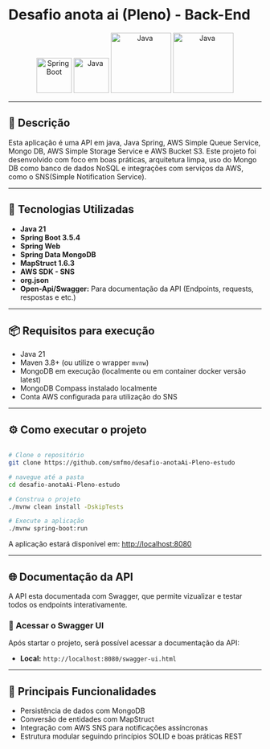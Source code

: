 # Desafio anota ai (Pleno) - Back-End

<p align="center">

  <img src="https://www.vectorlogo.zone/logos/springio/springio-icon.svg" alt="Spring Boot" width="70"/>
  <img src="https://www.vectorlogo.zone/logos/java/java-icon.svg" alt="Java" width="70"/>
  <img src="https://www.vectorlogo.zone/logos/mongodb/mongodb-ar21~bgwhite.svg" alt="Java" width="120"/>
 <img src="https://www.vectorlogo.zone/logos/amazon_aws/amazon_aws-ar21~bgwhite.svg" alt="Java" width="120"/>
</p>

---

## 📌 Descrição
Esta aplicação é uma API em java, Java Spring,
AWS Simple Queue Service, Mongo DB, AWS Simple Storage Service
e AWS Bucket S3.
Este projeto foi desenvolvido com foco em boas práticas, arquitetura limpa,
uso do Mongo DB como banco de dados NoSQL e integrações com serviços da AWS,
como o SNS(Simple Notification Service).

---

## 🚀 Tecnologias Utilizadas

- **Java 21**
- **Spring Boot 3.5.4**
- **Spring Web**
- **Spring Data MongoDB**
- **MapStruct 1.6.3**
- **AWS SDK - SNS**
- **org.json**
- **Open-Api/Swagger:** Para documentação da API
    (Endpoints, requests, respostas e etc.)

---

## 📦 Requisitos para execução

- Java 21
- Maven 3.8+ (ou utilize o wrapper `mvnw`)
- MongoDB em execução (localmente ou em container docker versão latest)
- MongoDB Compass instalado localmente
- Conta AWS configurada para utilização do SNS
---

## ⚙️ Como executar o projeto

``` bash

# Clone o repositório
git clone https://github.com/smfmo/desafio-anotaAi-Pleno-estudo

# navegue até a pasta
cd desafio-anotaAi-Pleno-estudo

# Construa o projeto
./mvnw clean install -DskipTests

# Execute a aplicação
./mvnw spring-boot:run
```
A aplicação estará disponível em: [http://localhost:8080](http://localhost:8080)

---

## 🌐 Documentação da API
A API esta documentada com Swagger, que permite vizualizar e testar todos
os endpoints interativamente.

### 🔗 Acessar o Swagger UI
Após startar o projeto, será possível acessar a documentação da API:
- **Local:** `http://localhost:8080/swagger-ui.html`

---

## 🧠 Principais Funcionalidades

- Persistência de dados com MongoDB
- Conversão de entidades com MapStruct
- Integração com AWS SNS para notificações assíncronas
- Estrutura modular seguindo princípios SOLID e boas práticas REST
